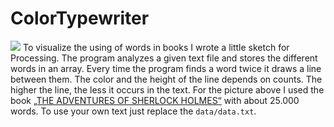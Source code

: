 # ColorTypewriter
![][cover]
To visualize the using of words in books I wrote a little sketch for Processing. The program analyzes a given text file and stores the different words in an array. Every time the program finds a word twice it draws a line between them. The color and the height of the line depends on counts. The higher the line, the less it occurs in the text. For the picture above I used the book [„THE ADVENTURES OF SHERLOCK HOLMES“](http://www.gutenberg.org/ebooks/1661) with about 25.000 words.
To use your own text just replace the `data/data.txt`.

[cover]: https://raw.githubusercontent.com/denbue/ColorTypewriter/master/documentation/cover.jpg